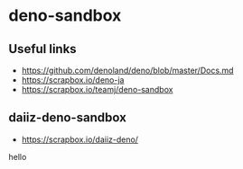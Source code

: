 # deno-sandbox

## Useful links
- https://github.com/denoland/deno/blob/master/Docs.md
- https://scrapbox.io/deno-ja
- https://scrapbox.io/teamj/deno-sandbox

## daiiz-deno-sandbox
- https://scrapbox.io/daiiz-deno/

hello
